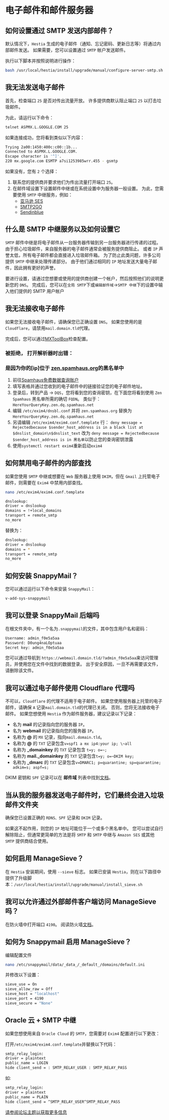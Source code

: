 # 电子邮件和邮件服务器

## 如何设置通过 SMTP 发送内部邮件？

默认情况下，`Hestia` 生成的电子邮件（通知、忘记密码、更新日志等）将通过内部邮件发送。 如果需要，您可以设置通过 `SMTP` 帐户发送邮件。

执行以下脚本并按照说明进行操作：

````bash
bash /usr/local/hestia/install/upgrade/manual/configure-server-smtp.sh
````

## 我无法发送电子邮件

首先，检查端口 `25` 是否对传出流量开放。 许多提供商默认阻止端口 `25` 以打击垃圾邮件。

为此，请运行以下命令：

```bash
telnet ASPMX.L.GOOGLE.COM 25
```

如果连接成功，您将看到类似以下内容：

```bash
Trying 2a00:1450:400c:c00::1b...
Connected to ASPMX.L.GOOGLE.COM.
Escape character is '^]'.
220 mx.google.com ESMTP a7si1253985wrr.455 - gsmtp
```

如果没有，您有 `2` 个选择：

1. 联系您的提供商并要求他们为传出流量打开端口 `25`。
2. 在邮件域设置下设置邮件中继或在系统设置中为服务器一般设置。 为此，您需要使用 `SMTP` 中继服务，例如：
    - [亚马逊 SES](https://aws.amazon.com/ses/)
    - [SMTP2GO](https://www.smtp2go.com)
    - [Sendinblue](https://www.sendinblue.com)

## 什么是 SMTP 中继服务以及如何设置它

`SMTP` 邮件中继是将电子邮件从一台服务器传输到另一台服务器进行传递的过程。 由于担心垃圾邮件，来自服务器的电子邮件通常会被服务提供商阻止。 或者 `IP` 声誉太低，所有电子邮件都会直接进入垃圾邮件箱。 为了防止此类问题，许多公司提供 `SMTP` 中继来处理传递部分。 由于他们通过相同的 `IP` 地址发送大量电子邮件，因此拥有更好的声誉。

要进行设置，请通过您想要或使用的提供商创建一个帐户，然后按照他们的说明更新您的 `DNS`。 完成后，您可以在`全局 SMTP`下或`编辑邮件域`->`SMTP 中继`下的设置中输入他们提供的 SMTP 用户帐户

## 我无法接收电子邮件

如果您无法接收电子邮件，请确保您已正确设置 `DNS`。 如果您使用的是 `Cloudflare`，请禁用`mail.domain.tld`代理。

完成后，您可以通过[MXToolBox](https://mxtoolbox.com/MXLookup.aspx)检查配置。

### 被拒绝， 打开解析器时出错：

### 是因为你的[ip]位于 [zen.spamhaus.org](https://www.spamhaus.org/returnc/pub/65.1.174.102)的黑名单中

1. 前往[Spamhaus免费数据查询账户](https://www.spamhaus.com/free-Trial/sign-up-for-a-free-data-query-service-account/)
2. 填写表格并通过您收到的电子邮件中的链接验证您的电子邮件地址。
3. 登录后，转到产品 → `DQS`，您将看到您的查询密钥，在下面您将看到使用 `Zen Spamhaus` 黑名单所需的确切 `FQDN`。 类似于：`HereYourQueryKey.zen.dq.spamhaus.net`
4. 编辑 `/etc/exim4/dnsbl.conf` 并将 `zen.spamhaus.org` 替换为 `HereYourQueryKey.zen.dq.spamhaus.net`
5. 另请编辑 `/etc/exim4/exim4.conf.template` 行： `deny message = Rejectedbecause $sender_host_address is in a black list at $dnslist_domain\n$dnslist_text` 改为 `deny message = Rejectedbecause $sender_host_address is in 黑名单`以防止您的查询密钥泄露
6. 使用`systemctl restart exim4`重新启动`exim4`

## 如何禁用电子邮件的内部查找

如果您使用 `SMTP` 中继或想要在 `Web` 服务器上使用 `DKIM`，但在 `Gmail` 上托管电子邮件，则需要在 `Exim4` 中禁用内部查找。

```bash
nano /etc/exim4/exim4.conf.template
```

```bash
dnslookup:
driver = dnslookup
domains = !+local_domains
transport = remote_smtp
no_more
```

替换为：

```bash
dnslookup:
driver = dnslookup
domains = *
transport = remote_smtp
no_more
```

## 如何安装 SnappyMail？

您可以通过运行以下命令来安装 `SnappyMail`：

```bash
v-add-sys-snappymail
```

## 我可以登录 SnappyMail 后端吗

在根文件夹中，有一个名为`.snappymail`的文件，其中包含用户名和密码：

```bash
Username: admin_f0e5a5aa
Password: D0ung4naLOptuaa
Secret key: admin_f0e5a5aa
```

您可以通过导航到 `https://webmail.domain.tld/?admin_f0e5a5aa`来访问管理员，并使用您在文件中找到的数据登录。 出于安全原因，一旦不再需要该文件，请删除该文件。

## 我可以通过电子邮件使用 Cloudflare 代理吗

不可以，`Cloudflare` 的代理不适用于电子邮件。 如果您使用服务器上托管的电子邮件，请确保 `A` 记录`mail.domain.tld`的代理已关闭。 否则，您将无法接收电子邮件。 如果您想使用 `Hestia` 作为邮件服务器，建议记录以下记录：

- 名为 **mail** 的记录指向您的服务器 `IP`。
- 名为 **webmail** 的记录指向您的服务器 `IP`。
- 名称为 **@** 的 `MX` 记录，指向`mail.domain.tld`。
- 名称为 **@** 的 `TXT` 记录包含`v=spf1 a mx ip4:your ip; \~all`
- 名称为 **_domainkey** 的 `TXT` 记录包含 `t=y; o=~;`
- 名称为 **mail._domainkey** 的 `TXT` 记录包含`t=y; o=~DKIM key;`
- 名称为 **_dmarc** 的 `TXT` 记录包含`v=DMARC1; p=quarantine; sp=quarantine; adkim=s; aspf=s;`

DKIM 密钥和 `SPF` 记录可以在 **邮件域** 列表中找到[文档](../user-guide/mail-domains#get-dns-records)。

## 当从我的服务器发送电子邮件时，它们最终会进入垃圾邮件文件夹

确保您已设置正确的 `RDNS、SPF` 记录和 `DKIM` 记录。

如果这不起作用，则您的 `IP` 地址可能位于一个或多个黑名单中。 您可以尝试自行解除阻止，但通常更简单的方法是将 `SMTP` 和 `SMTP` 中继与 `Amazon SES` 或其他 `SMTP` 提供商结合使用。

## 如何启用 ManageSieve？

在 `Hestia` 安装期间，使用 `--sieve` 标志。 如果已安装 `Hestia`，则在以下路径中提供了升级脚本：`/usr/local/hestia/install/upgrade/manual/install_sieve.sh`

## 我可以允许通过外部邮件客户端访问 ManageSieve 吗？

在防火墙中打开端口 `4190`。 阅读防火墙[文档](./firewall)。

## 如何为 Snappymail 启用 ManageSieve？

编辑配置文件

```bash
nano /etc/snappymail/data/_data_/_default_/domains/default.ini
```

并修改以下设置：

```bash
sieve_use = On
sieve_allow_raw = Off
sieve_host = "localhost"
sieve_port = 4190
sieve_secure = "None"
```

## Oracle 云 + SMTP 中继

如果您想使用来自 `Oracle Cloud` 的 `SMTP`，您需要对 `Exim4` 配置进行以下更改：

打开`/etc/exim4/exim4.conf.template`并替换以下代码：

```bash
smtp_relay_login:
driver = plaintext
public_name = LOGIN
hide client_send = : SMTP_RELAY_USER : SMTP_RELAY_PASS
```

如:

```bash
smtp_relay_login:
driver = plaintext
public_name = PLAIN
hide client_send = ^SMTP_RELAY_USER^SMTP_RELAY_PASS
```

[请参阅论坛主题以获取更多信息](https://forum.hestiacp.com/t/oracle-cloud-email-as-relay-doesnt-works/11304/19)
